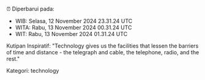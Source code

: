 ⏰ Diperbarui pada:
- WIB: Selasa, 12 November 2024 23.31.24 UTC
- WITA: Rabu, 13 November 2024 00.31.24 UTC
- WIT: Rabu, 13 November 2024 01.31.24 UTC

Kutipan Inspiratif:
"Technology gives us the facilities that lessen the barriers of time and distance - the telegraph and cable, the telephone, radio, and the rest."


Kategori: technology

